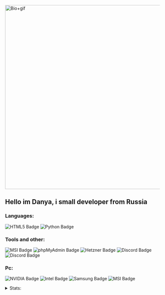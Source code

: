 <a href="https://e-z.bio/d3f0ltik" target="_blank">
  <img src="https://i.ibb.co/fzyvWNcC/standard-4.gif" alt="Bio+gif" width="600"/>
</a>

## **Hello im Danya, i small developer from Russia**

### Languages:
![HTML5 Badge](https://img.shields.io/badge/HTML5-E34F26?logo=html5&logoColor=fff&style=for-the-badge)
![Python Badge](https://img.shields.io/badge/Python-3776AB?logo=python&logoColor=fff&style=for-the-badge)

### Tools and other:
![MSI Badge](https://img.shields.io/badge/MSI-F00?logo=msi&logoColor=fff&style=for-the-badge)
![phpMyAdmin Badge](https://img.shields.io/badge/phpMyAdmin-6C78AF?logo=phpmyadmin&logoColor=fff&style=for-the-badge)
![Hetzner Badge](https://img.shields.io/badge/Hetzner-D50C2D?logo=hetzner&logoColor=fff&style=for-the-badge)
![Discord Badge](https://img.shields.io/badge/Discord-5865F2?logo=discord&logoColor=fff&style=for-the-badge)
![Discord Badge](https://img.shields.io/badge/Discord-5865F2?logo=discord&logoColor=fff&style=for-the-badge)

### Pc:
![NVIDIA Badge](https://img.shields.io/badge/NVIDIA-76B900?logo=nvidia&logoColor=fff&style=for-the-badge)
![Intel Badge](https://img.shields.io/badge/Intel-0071C5?logo=intel&logoColor=fff&style=for-the-badge)
![Samsung Badge](https://img.shields.io/badge/Samsung-1428A0?logo=samsung&logoColor=fff&style=for-the-badge)
![MSI Badge](https://img.shields.io/badge/MSI-F00?logo=msi&logoColor=fff&style=for-the-badge)

<details>
  <summary>Stats:</summary>

  ![Anurag's GitHub stats](https://github-readme-stats.vercel.app/api?username=defoltik1337&show_icons=true&theme=gruvbox)
  ![Top Langs](https://github-readme-stats.vercel.app/api/top-langs/?username=defoltik1337&layout=compact)

</details>
